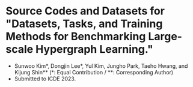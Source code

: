 # Source Codes and Datasets for "Datasets, Tasks, and Training Methods for Benchmarking Large-scale Hypergraph Learning." 
- Sunwoo Kim*, Dongjin Lee*, Yul Kim, Jungho Park, Taeho Hwang, and Kijung Shin**
(*: Equal Contribution / **: Corresponding Author)
- Submitted to ICDE 2023. 
